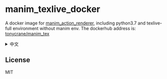 # manim_texlive_docker

A docker image for [manim_action_renderer](https://github.com/manim-kindergarten/manim_action_renderer), including python3.7 and texlive-full environment without manim env. The dockerhub address is: [tonycrane/manim_tex](https://hub.docker.com/r/tonycrane/manim_tex)

<details>
<summary>中文</summary>
<br/>
一个用于<a href="https://github.com/manim-kindergarten/manim_action_renderer">manim_action_renderer</a>的docker镜像，包含python3.7和texlive-full环境（目前没有安装manim环境，其在action的entrypoint.sh中安装）。镜像的dockerhub地址为：<a href="https://hub.docker.com/r/tonycrane/manim_tex">tonycrane/manim_tex</a>
</details>

## License

MIT
